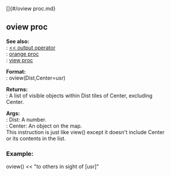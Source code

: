 []{#/oview proc.md}    
## oview proc    
**See also:**    
:   [\<\< output operator](/operator/%3c%3c/output)    
:   [orange proc](/proc/orange)    
:   [view proc](/proc/view)    
<!-- -->    
**Format:**    
:   oview(Dist,Center=usr)    
<!-- -->    
**Returns:**    
:   A list of visible objects within Dist tiles of Center, excluding    
    Center.    
<!-- -->    
**Args:**    
:   Dist: A number.    
:   Center: An object on the map.    
This instruction is just like view() except it doesn\'t include Center    
or its contents in the list.    
### Example:    
oview() \<\< \"to others in sight of \[usr\]\"  